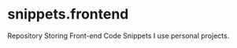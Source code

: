 snippets.frontend
=================

Repository Storing Front-end Code Snippets I use personal projects.  
